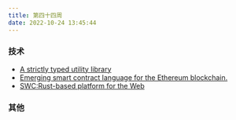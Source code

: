 ```yaml
---
title: 第四十四周
date: 2022-10-24 13:45:44
---
```


### 技术

- [A strictly typed utility library](https://github.com/MathisBullinger/froebel)
- [Emerging smart contract language for the Ethereum blockchain.](https://github.com/ethereum/fe)
- [SWC:Rust-based platform for the Web](https://swc.rs/)

### 其他
